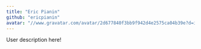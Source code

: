 ```yaml
---
title: "Eric Pianin"
github: "ericpianin"
avatar: "//www.gravatar.com/avatar/2d677840f3bb9f942d4e2575ca04b39e?d=identicon"
---
```


User description here!
